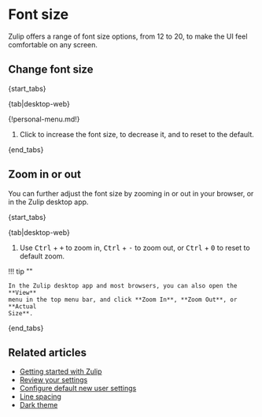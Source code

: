 # Font size

Zulip offers a range of font size options, from 12 to 20, to make the UI
feel comfortable on any screen.

## Change font size

{start_tabs}

{tab|desktop-web}

{!personal-menu.md!}

1. Click <i class="zulip-icon zulip-icon-plus"></i> to increase the font size, <i class="zulip-icon
   zulip-icon-minus"></i> to decrease it, and <i class="zulip-icon
   zulip-icon-type-big"></i> to reset to the default.

{end_tabs}

## Zoom in or out

You can further adjust the font size by zooming in or out in your browser, or in
the Zulip desktop app.

{start_tabs}

{tab|desktop-web}

1. Use <kbd>Ctrl</kbd> + <kbd>+</kbd> to zoom in, <kbd>Ctrl</kbd> + <kbd>-</kbd>
    to zoom out, or <kbd>Ctrl</kbd> + <kbd>0</kbd> to reset to default zoom.

!!! tip ""

    In the Zulip desktop app and most browsers, you can also open the **View**
    menu in the top menu bar, and click **Zoom In**, **Zoom Out**, or **Actual
    Size**.

{end_tabs}

## Related articles

* [Getting started with Zulip](/help/getting-started-with-zulip)
* [Review your settings](/help/review-your-settings)
* [Configure default new user settings](/help/configure-default-new-user-settings)
* [Line spacing](/help/line-spacing)
* [Dark theme](/help/dark-theme)

